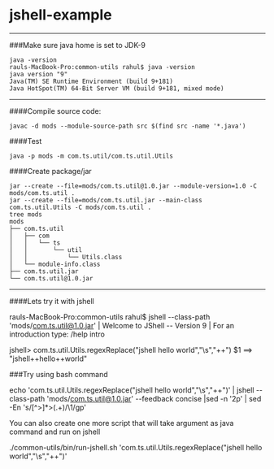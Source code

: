 # jshell-example
------------
###Make sure java home is set to JDK-9
```
java -version
rauls-MacBook-Pro:common-utils rahul$ java -version
java version "9"
Java(TM) SE Runtime Environment (build 9+181)
Java HotSpot(TM) 64-Bit Server VM (build 9+181, mixed mode)
```
-------------

####Compile source code:
```
javac -d mods --module-source-path src $(find src -name '*.java')
```
####Test 
```
java -p mods -m com.ts.util/com.ts.util.Utils
```
####Create package/jar
```
jar --create --file=mods/com.ts.util@1.0.jar --module-version=1.0 -C mods/com.ts.util .
jar --create --file=mods/com.ts.util.jar --main-class com.ts.util.Utils -C mods/com.ts.util .
tree mods
mods
├── com.ts.util
│   ├── com
│   │   └── ts
│   │       └── util
│   │           └── Utils.class
│   └── module-info.class
├── com.ts.util.jar
└── com.ts.util@1.0.jar
```

-------------
####Lets try it with jshell

rauls-MacBook-Pro:common-utils rahul$ jshell --class-path 'mods/com.ts.util@1.0.jar'
|  Welcome to JShell -- Version 9
|  For an introduction type: /help intro

jshell> com.ts.util.Utils.regexReplace("jshell hello world","\\s","++")
$1 ==> "jshell++hello++world"

###Try using bash command

echo 'com.ts.util.Utils.regexReplace("jshell hello world","\\s","++")' | jshell --class-path 'mods/com.ts.util@1.0.jar' --feedback concise |sed -n '2p' | sed -En 's/[^>]*>(.+)/\1/gp'

You can also create one more script that will take argument as java command and run on jshell

./common-utils/bin/run-jshell.sh 'com.ts.util.Utils.regexReplace("jshell hello world","\\s","++")'